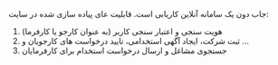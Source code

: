 جاب دون یک سامانه آنلاین کاریابی است.
قابلیت عای پیاده سازی شده در سایت:
  1. هویت سنجی و اعتبار سنجی کاربر (به عنوان کارجو یا کارفرما)
  2. ثبت شرکت، ایجاد آگهی استخدامی، تایید درخواست های کارجویان و ...
  3. جستجوی مشاغل و ارسال درخواست استخدام برای کارفرمایان
